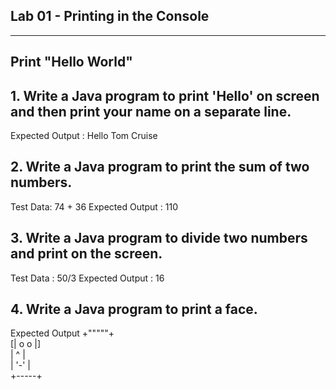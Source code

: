 ## Lab 01 - Printing in the Console
___

## Print "Hello World"

## 1. Write a Java program to print 'Hello' on screen and then print your name on a separate line.
Expected Output :
Hello
Tom Cruise
## 2. Write a Java program to print the sum of two numbers.
Test Data:
74 + 36
Expected Output :
110
## 3. Write a Java program to divide two numbers and print on the screen.
Test Data :
50/3
Expected Output :
16

## 4. Write a Java program to print a face.
Expected Output
+"""""+                                                 
[| o o |]                                                
|  ^  |                                                 
| '-' |                                                 
+-----+
                      
                       